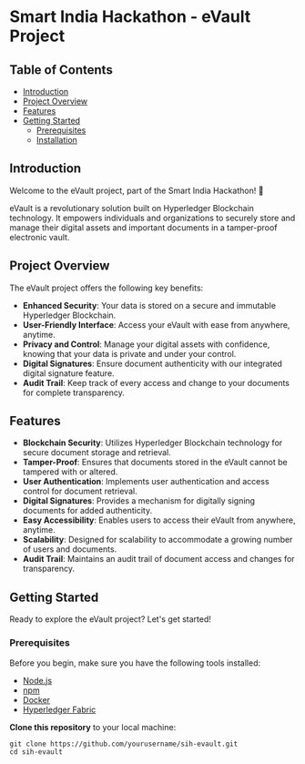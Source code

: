 # Smart India Hackathon - eVault Project

## Table of Contents
- [Introduction](#introduction)
- [Project Overview](#project-overview)
- [Features](#features)
- [Getting Started](#getting-started)
  - [Prerequisites](#prerequisites)
  - [Installation](#installation)


## Introduction
Welcome to the eVault project, part of the Smart India Hackathon! 🚀

eVault is a revolutionary solution built on Hyperledger Blockchain technology. It empowers individuals and organizations to securely store and manage their digital assets and important documents in a tamper-proof electronic vault.

## Project Overview


The eVault project offers the following key benefits:

- **Enhanced Security**: Your data is stored on a secure and immutable Hyperledger Blockchain.
- **User-Friendly Interface**: Access your eVault with ease from anywhere, anytime.
- **Privacy and Control**: Manage your digital assets with confidence, knowing that your data is private and under your control.
- **Digital Signatures**: Ensure document authenticity with our integrated digital signature feature.
- **Audit Trail**: Keep track of every access and change to your documents for complete transparency.

## Features
- **Blockchain Security**: Utilizes Hyperledger Blockchain technology for secure document storage and retrieval.
- **Tamper-Proof**: Ensures that documents stored in the eVault cannot be tampered with or altered.
- **User Authentication**: Implements user authentication and access control for document retrieval.
- **Digital Signatures**: Provides a mechanism for digitally signing documents for added authenticity.
- **Easy Accessibility**: Enables users to access their eVault from anywhere, anytime.
- **Scalability**: Designed for scalability to accommodate a growing number of users and documents.
- **Audit Trail**: Maintains an audit trail of document access and changes for transparency.

## Getting Started
Ready to explore the eVault project? Let's get started!

### Prerequisites
Before you begin, make sure you have the following tools installed:

- [Node.js](https://nodejs.org/)
- [npm](https://www.npmjs.com/)
- [Docker](https://www.docker.com/)
- [Hyperledger Fabric](https://hyperledger-fabric.readthedocs.io/en/release-2.2/getting_started.html)


 **Clone this repository** to your local machine:
   ```shell
   git clone https://github.com/yourusername/sih-evault.git
   cd sih-evault
